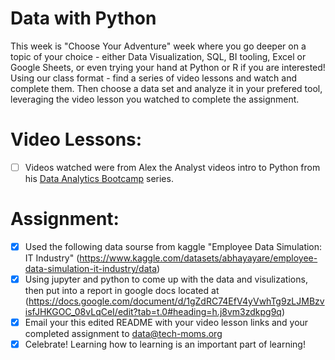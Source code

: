 # Data with Python

This week is "Choose Your Adventure" week where you go deeper on a topic of your choice - either Data Visualization, SQL, BI tooling, Excel or Google Sheets, or even trying your hand at Python or R if you are interested! 
Using our class format  - find a series of video lessons and watch and complete them. Then choose a data set and analyze it in your prefered tool, leveraging the video lesson you watched to complete the assignment. 
# Video Lessons: 


- [ ] Videos watched were from Alex the Analyst videos  intro to Python from his [Data Analytics Bootcamp](https://www.youtube.com/watch?v=PSNXoAs2FtQ) series.

# Assignment: 

- [x] Used the following data sourse from kaggle "Employee Data Simulation: IT Industry" (https://www.kaggle.com/datasets/abhayayare/employee-data-simulation-it-industry/data)
- [x] Using jupyter and python to come up with the data and visulizations, then put into a report in google docs located at (https://docs.google.com/document/d/1gZdRC74EfV4yVwhTg9zLJMBzvisfJHKGOC_08vLqCeI/edit?tab=t.0#heading=h.j8vm3zdkpg9q)
- [x] Email your this edited README with your video lesson links and your completed assignment to data@tech-moms.org
- [x] Celebrate! Learning how to learning is an important part of learning! 
